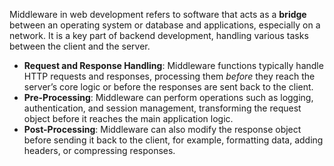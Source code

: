 Middleware in web development refers to software that acts as a **bridge** between an operating system or database and applications, especially on a network. It is a key part of backend development, handling various tasks between the client and the server.

- **Request and Response Handling**: Middleware functions typically handle HTTP requests and responses, processing them *before* they reach the server’s core logic or before the responses are sent back to the client.
- **Pre-Processing**: Middleware can perform operations such as logging, authentication, and session management, transforming the request object before it reaches the main application logic.
- **Post-Processing**: Middleware can also modify the response object before sending it back to the client, for example, formatting data, adding headers, or compressing responses.